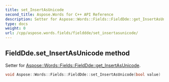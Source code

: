 ```yaml
---
title: set_InsertAsUnicode
second_title: Aspose.Words for C++ API Reference
description: Setter for Aspose::Words::Fields::FieldDde::get_InsertAsUnicode. 
type: docs
weight: 0
url: /cpp/aspose.words.fields/fielddde/set_insertasunicode/
---
```

## FieldDde.set_InsertAsUnicode method


Setter for [Aspose::Words::Fields::FieldDde::get_InsertAsUnicode](./get_insertasunicode/).

```cpp
void Aspose::Words::Fields::FieldDde::set_InsertAsUnicode(bool value)
```


